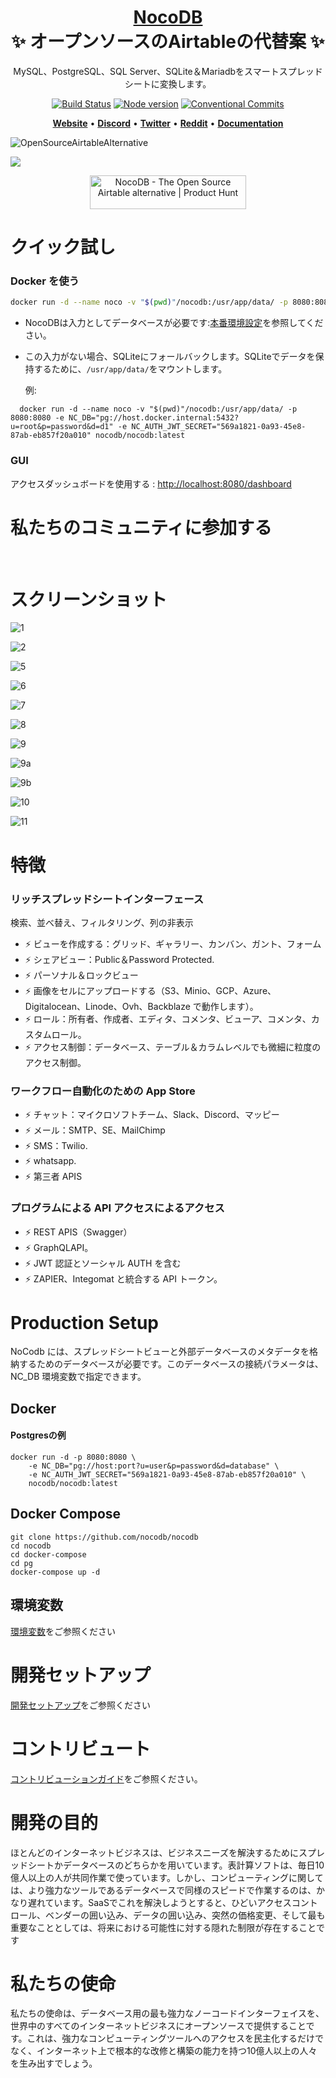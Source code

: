 <h1 align="center" style="border-bottom: none">
    <b>
        <a href="https://www.nocodb.com">NocoDB </a><br>
    </b>
    ✨ オープンソースのAirtableの代替案 ✨ <br>

</h1>
<p align="center">
MySQL、PostgreSQL、SQL Server、SQLite＆Mariadbをスマートスプレッドシートに変換します。 
</p>
<div align="center">
 
[![Build Status](https://travis-ci.org/dwyl/esta.svg?branch=master)](https://travis-ci.com/github/NocoDB/NocoDB) 
[![Node version](https://img.shields.io/badge/node-%3E%3D%2014.18.0-brightgreen)](http://nodejs.org/download/)
[![Conventional Commits](https://img.shields.io/badge/Conventional%20Commits-1.0.0-green.svg)](https://conventionalcommits.org)

</div>

<p align="center">
    <a href="http://www.nocodb.com"><b>Website</b></a> •
    <a href="https://discord.gg/5RgZmkW"><b>Discord</b></a> •
    <a href="https://twitter.com/nocodb"><b>Twitter</b></a> •
    <a href="https://www.reddit.com/r/NocoDB/"><b>Reddit</b></a> •
    <a href="https://docs.nocodb.com/"><b>Documentation</b></a>
</p>

![OpenSourceAirtableAlternative](https://user-images.githubusercontent.com/5435402/133762127-e94da292-a1c3-4458-b09a-02cd5b57be53.png)

<img src="https://static.scarf.sh/a.png?x-pxid=c12a77cc-855e-4602-8a0f-614b2d0da56a" />

<p align="center">
  <a href="https://www.producthunt.com/posts/nocodb?utm_source=badge-featured&utm_medium=badge&utm_souce=badge-nocodb" target="_blank"><img src="https://api.producthunt.com/widgets/embed-image/v1/featured.svg?post_id=297536&theme=dark" alt="NocoDB - The Open Source Airtable alternative | Product Hunt" style="width: 250px; height: 54px;" width="250" height="54" /></a>
</p>

# クイック試し

### Docker を使う

```bash
docker run -d --name noco -v "$(pwd)"/nocodb:/usr/app/data/ -p 8080:8080 nocodb/nocodb:latest
```

- NocoDBは入力としてデータベースが必要です:[本番環境設定](https://github.com/nocodb/nocodb/blob/master/README.md#production-setup)を参照してください。
- この入力がない場合、SQLiteにフォールバックします。SQLiteでデータを保持するために、`/usr/app/data/`をマウントします。

  例:

```
  docker run -d --name noco -v "$(pwd)"/nocodb:/usr/app/data/ -p 8080:8080 -e NC_DB="pg://host.docker.internal:5432?u=root&p=password&d=d1" -e NC_AUTH_JWT_SECRET="569a1821-0a93-45e8-87ab-eb857f20a010" nocodb/nocodb:latest
```


### GUI

アクセスダッシュボードを使用する : [http://localhost:8080/dashboard](http://localhost:8080/dashboard)

# 私たちのコミュニティに参加する

<a href="https://discord.gg/5RgZmkW">
<img src="https://discordapp.com/api/guilds/661905455894888490/widget.png?style=banner3" alt="">
</a>
<br>
<br>

# スクリーンショット

![1](https://user-images.githubusercontent.com/86527202/136069505-82216f78-f807-4ae8-ae30-10df2115e262.png)
<br>

![2](https://user-images.githubusercontent.com/86527202/136069511-bb83b22b-6681-43cc-a332-0b62ba7e7474.png)
<br>

![5](https://user-images.githubusercontent.com/86527202/136069519-e71b8748-26a2-4026-a17a-4aab36c824fd.png)
<br>

![6](https://user-images.githubusercontent.com/86527202/136069524-ab4c550f-a35e-4134-8e2a-d1372d833406.png)
<br>

![7](https://user-images.githubusercontent.com/86527202/136069529-979b19ab-4215-4110-a765-fe9f2dc2588b.png)
<br>

![8](https://user-images.githubusercontent.com/86527202/136069531-7580c33a-5b75-4705-a950-212a31bf2349.png)
<br>

![9](https://user-images.githubusercontent.com/86527202/136069534-6cc19713-c19b-4ff7-9526-89832fef7b79.png)
<br>

![9a](https://user-images.githubusercontent.com/86527202/136069536-18701963-1ef5-434b-9600-4d09f1ff9920.png)
<br>

![9b](https://user-images.githubusercontent.com/86527202/136069538-49400dca-fe21-431a-babc-6909ff9de257.png)
<br>

![10](https://user-images.githubusercontent.com/86527202/136069541-8f10cc80-88bd-4682-9bd8-b363e8b212e5.png)
<br>

![11](https://user-images.githubusercontent.com/86527202/136069544-5b51b90e-dda1-4e54-b094-611d06e5aa86.png)
<br>

# 特徴

### リッチスプレッドシートインターフェース

検索、並べ替え、フィルタリング、列の非表示

- ⚡ ビューを作成する：グリッド、ギャラリー、カンバン、ガント、フォーム
- ⚡ シェアビュー：Public＆Password Protected.
- ⚡ パーソナル＆ロックビュー
- ⚡ 画像をセルにアップロードする（S3、Minio、GCP、Azure、Digitalocean、Linode、Ovh、Backblaze で動作します）。
- ⚡ ロール：所有者、作成者、エディタ、コメンタ、ビューア、コメンタ、カスタムロール。
- ⚡ アクセス制御：データベース、テーブル＆カラムレベルでも微細に粒度のアクセス制御。

### ワークフロー自動化のための App Store

- ⚡ チャット：マイクロソフトチーム、Slack、Discord、マッピー
- ⚡ メール：SMTP、SE、MailChimp
- ⚡ SMS：Twilio.
- ⚡ whatsapp.
- ⚡ 第三者 APIS

### プログラムによる API アクセスによるアクセス

- ⚡ REST APIS（Swagger）
- ⚡ GraphQLAPI。
- ⚡ JWT 認証とソーシャル AUTH を含む
- ⚡ ZAPIER、Integomat と統合する API トークン。

# Production Setup

NoCodb には、スプレッドシートビューと外部データベースのメタデータを格納するためのデータベースが必要です。このデータベースの接続パラメータは、NC_DB 環境変数で指定できます。

## Docker


#### Postgresの例

```
docker run -d -p 8080:8080 \
    -e NC_DB="pg://host:port?u=user&p=password&d=database" \
    -e NC_AUTH_JWT_SECRET="569a1821-0a93-45e8-87ab-eb857f20a010" \
    nocodb/nocodb:latest
```


## Docker Compose

```
git clone https://github.com/nocodb/nocodb
cd nocodb
cd docker-compose
cd pg 
docker-compose up -d
```

## 環境変数

[環境変数](https://docs.nocodb.com/getting-started/self-hosted/environment-variables)をご参照ください

# 開発セットアップ

[開発セットアップ](https://docs.nocodb.com/engineering/development-setup)をご参照ください

# コントリビュート

[コントリビューションガイド](https://github.com/nocodb/nocodb/blob/master/.github/CONTRIBUTING.md)をご参照ください。

# 開発の目的

ほとんどのインターネットビジネスは、ビジネスニーズを解決するためにスプレッドシートかデータベースのどちらかを用いています。表計算ソフトは、毎日10億人以上の人が共同作業で使っています。しかし、コンピューティングに関しては、より強力なツールであるデータベースで同様のスピードで作業するのは、かなり遅れています。SaaSでこれを解決しようとすると、ひどいアクセスコントロール、ベンダーの囲い込み、データの囲い込み、突然の価格変更、そして最も重要なこととしては、将来における可能性に対する隠れた制限が存在することです

# 私たちの使命

私たちの使命は、データベース用の最も強力なノーコードインターフェイスを、世界中のすべてのインターネットビジネスにオープンソースで提供することです。これは、強力なコンピューティングツールへのアクセスを民主化するだけでなく、インターネット上で根本的な改修と構築の能力を持つ10億人以上の人々を生み出すでしょう。
